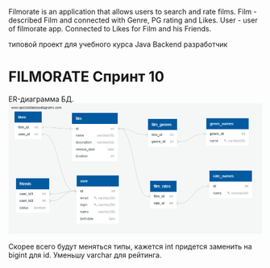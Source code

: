 Filmorate is an application that allows users to search and rate films.
Film - described Film and connected with Genre, PG rating and Likes.
User - user of filmorate app. Connected to Likes for Film and his Friends.

типовой проект для учебного курса Java Backend разработчик
# FILMORATE Спринт 10
ER-диаграмма БД.
![alt text](https://github.com/QQ6K/java-filmorate/blob/main/QuickDBD-filmorate.png)

Скорее всего будут меняться типы, кажется int придется заменить на bigint для id.
Уменьшу varchar для рейтинга.
